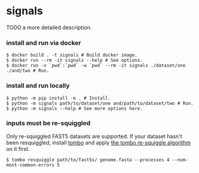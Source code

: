 # signals

TODO a more detailed description.


### install and run via docker
```shell
$ docker build . -t signals # Build docker image.
$ docker run --rm -it signals --help # See options.
$ docker run -v `pwd`:`pwd` -w `pwd` --rm -it signals ./dataset/one ./and/two # Run.
```

### install and run locally
```shell
$ python -m pip install -e . # Install.
$ python -m signals path/to/dataset/one and/path/to/dataset/two # Run.
$ python -m signals --help # See more options here.
```

### inputs must be re-squiggled
Only re-squiggled FAST5 datasets are supported. If your dataset hasn't been
resquiggled, install
[tombo](https://github.com/nanoporetech/tombo#getting-started) and apply [the
tombo re-squiggle
algorithm](https://nanoporetech.github.io/tombo/resquiggle.html) on it first.
```shell
$ tombo resquiggle path/to/fast5s/ genome.fasta --processes 4 --num-most-common-errors 5
```
